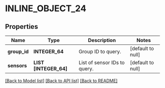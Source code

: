 # INLINE_OBJECT_24

## Properties
Name | Type | Description | Notes
------------ | ------------- | ------------- | -------------
**group_id** | **INTEGER_64** | Group ID to query. | [default to null]
**sensors** | **LIST [INTEGER_64]** | List of sensor IDs to query. | [default to null]

[[Back to Model list]](../README.md#documentation-for-models) [[Back to API list]](../README.md#documentation-for-api-endpoints) [[Back to README]](../README.md)


